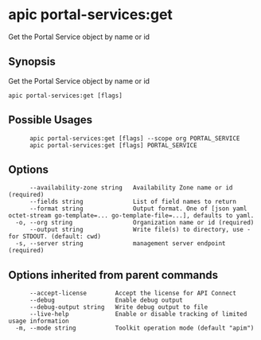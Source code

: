 # apic portal-services:get

Get the Portal Service object by name or id

## Synopsis

Get the Portal Service object by name or id

```
apic portal-services:get [flags]
```

## Possible Usages

```
      apic portal-services:get [flags] --scope org PORTAL_SERVICE
      apic portal-services:get [flags] PORTAL_SERVICE
```

## Options

```
      --availability-zone string   Availability Zone name or id (required)
      --fields string              List of field names to return
      --format string              Output format. One of [json yaml octet-stream go-template=... go-template-file=...], defaults to yaml.
  -o, --org string                 Organization name or id (required)
      --output string              Write file(s) to directory, use - for STDOUT. (default: cwd)
  -s, --server string              management server endpoint (required)
```

## Options inherited from parent commands

```
      --accept-license        Accept the license for API Connect
      --debug                 Enable debug output
      --debug-output string   Write debug output to file
      --live-help             Enable or disable tracking of limited usage information
  -m, --mode string           Toolkit operation mode (default "apim")
```
